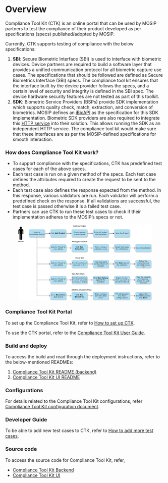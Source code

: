 # Overview

Compliance Tool Kit (CTK) is an online portal that can be used by MOSIP partners to test the compliance of their product developed as per specifications (specs) published/adopted by MOSIP.

Currently, CTK supports testing of compliance with the below specifications:

1. **SBI**: Secure Biometric Interface (SBI) is used to interface with biometric devices. Device partners are required to build a software layer that provides a unified communication protocol for all biometric capture use cases. The specifications that should be followed are defined as Secure Biometrics Interface (SBI) specs. The compliance tool kit ensures that the interface built by the device provider follows the specs, and a certain level of security and integrity is defined in the SBI spec. The device hardware security features are not tested as part of this toolkit.
2. **SDK**: Biometric Service Providers (BSPs) provide SDK implementation which supports quality check, match, extraction, and conversion of biometrics. MOSIP defines an [iBioAPI](https://github.com/mosip/commons/blob/master/kernel/kernel-biometrics-api/src/main/java/io/mosip/kernel/biometrics/spi/IBioApi.java) as the specification for this SDK implementation. Biometric SDK providers are also required to integrate this [HTTP service](https://github.com/mosip/biosdk-services/tree/release-1.2.0) into their solution. This allows running the SDK as an independent HTTP service. The compliance tool kit would make sure that these interfaces are as per the MOSIP-defined specifications for smooth interaction.

### How does Compliance Tool Kit work?

* To support compliance with the specifications, CTK has predefined test cases for each of the above specs.
* Each test case is run on a given method of the specs. Each test case defines the attributes required to create the request to be sent to the method.
* Each test case also defines the response expected from the method. In this response, various validators are run. Each validator will perform a predefined check on the response. If all validations are successful, the test case is passed otherwise it is a failed test case.
* Partners can use CTK to run these test cases to check if their implementation adheres to the MOSIP’s specs or not.

<figure><img src=".gitbook/assets/compliance-toolkit-flow-diagram.png" alt=""><figcaption></figcaption></figure>

### Compliance Tool Kit Portal

To set up the Compliance Tool Kit, refer to [How to set up CTK](setup-steps.md).

To use the CTK portal, refer to the [Compliance Tool Kit User Guide](user-guide.md).

### Build and deploy

To access the build and read through the deployment instructions, refer to the below-mentioned READMEs:

1. [Compliance Tool Kit README (backend)](https://github.com/mosip/mosip-compliance-toolkit/tree/develop#readme)
2. [Compliance Tool Kit UI README](https://github.com/mosip/mosip-compliance-toolkit-ui/tree/develop#readme)

### Configurations

For details related to the Compliance Tool Kit configurations, refer [Compliance Tool Kit configuration document](https://github.com/mosip/mosip-compliance-toolkit/tree/0.0.9-B1).

### Developer Guide

To be able to add new test cases to CTK, refer to [How to add more test cases](test-cases.md).

### Source code

To access the source code for Compliance Tool Kit, refer,

* [Compliance Tool Kit Backend](https://github.com/mosip/mosip-compliance-toolkit/tree/0.0.9-B1)
* [Compliance Tool Kit UI](https://github.com/mosip/mosip-compliance-toolkit-ui/tree/0.0.9-B1)
